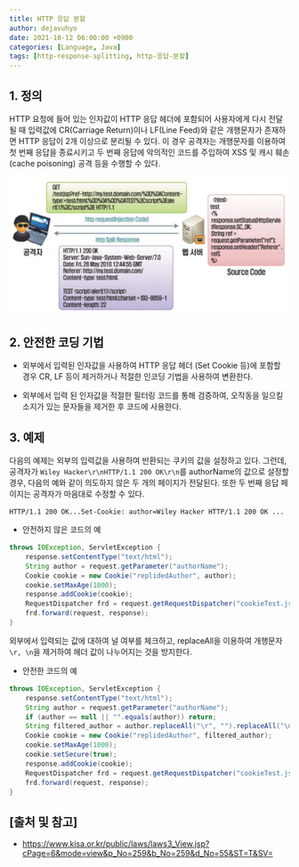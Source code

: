 ```yaml
---
title: HTTP 응답 분할
author: dejavuhyo
date: 2021-10-12 06:00:00 +0900
categories: [Language, Java]
tags: [http-response-splitting, http-응답-분할]
---
```


## 1. 정의
HTTP 요청에 들어 있는 인자값이 HTTP 응답 헤더에 포함되어 사용자에게 다시 전달 될 때 입력값에 CR(Carriage Return)이나 LF(Line Feed)와 같은 개행문자가 존재하면 HTTP 응답이 2개 이상으로 분리될 수 있다. 이 경우 공격자는 개행문자를 이용하여 첫 번째 응답을 종료시키고 두 번째 응답에 악의적인 코드를 주입하여 XSS 및 캐시 훼손(cache poisoning) 공격 등을 수행할 수 있다.

![http-response-splitting](/assets/img/2021-10-12-http-response-splitting/http-response-splitting.png)

## 2. 안전한 코딩 기법

* 외부에서 입력된 인자값을 사용하여 HTTP 응답 헤더 (Set Cookie 등)에 포함할 경우 CR, LF 등이 제거하거나 적절한 인코딩 기법을 사용하여 변환한다.

* 외부에서 입력 된 인자값을 적절한 필터링 코드를 통해 검증하여, 오작동을 일으킬 소지가 있는 문자들을 제거한 후 코드에 사용한다.

## 3. 예제
다음의 예제는 외부의 입력값을 사용하여 반환되는 쿠키의 값을 설정하고 있다. 그런데, 공격자가 `Wiley Hacker\r\nHTTP/1.1 200 OK\r\n`를 authorName의 값으로 설정할 경우, 다음의 예와 같이 의도하지 않은 두 개의 페이지가 전달된다. 또한 두 번째 응답 페이지는 공격자가 마음대로 수정할 수 있다.

```text
HTTP/1.1 200 OK...Set-Cookie: author=Wiley Hacker HTTP/1.1 200 OK ...
```

* 안전하지 않은 코드의 예

```java
throws IOException, ServletException {
    response.setContentType("text/html");
    String author = request.getParameter("authorName");
    Cookie cookie = new Cookie("replidedAuthor", author);
    cookie.setMaxAge(1000);
    response.addCookie(cookie);
    RequestDispatcher frd = request.getRequestDispatcher("cookieTest.jsp");
    frd.forward(request, response);
}
```

외부에서 입력되는 값에 대하여 널 여부를 체크하고, replaceAll을 이용하여 개행문자 `\r, \n`을 제거하여 헤더 값이 나누어지는 것을 방지한다.

* 안전한 코드의 예

```java
throws IOException, ServletException {
    response.setContentType("text/html");
    String author = request.getParameter("authorName");
    if (author == null || "".equals(author)) return;
    String filtered_author = author.replaceAll("\r", "").replaceAll("\n", "");
    Cookie cookie = new Cookie("replidedAuthor", filtered_author);
    cookie.setMaxAge(1000);
    cookie.setSecure(true);
    response.addCookie(cookie);
    RequestDispatcher frd = request.getRequestDispatcher("cookieTest.jsp");
    frd.forward(request, response);
}
```

## [출처 및 참고]
* <https://www.kisa.or.kr/public/laws/laws3_View.jsp?cPage=6&mode=view&p_No=259&b_No=259&d_No=55&ST=T&SV=>
